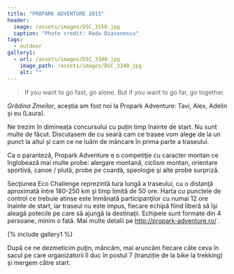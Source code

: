 ```yaml
---
title: "PROPARK ADVENTURE 2015"
header:
  image: /assets/images/DSC_3550.jpg
  caption: "Photo credit: Radu Diaconescu"
tags: 
  - outdoor
gallery1:
  - url: /assets/images/DSC_3340.jpg
    image_path: /assets/images/DSC_3340.jpg
    alt: ""
---
```


> If you want to go fast, go alone. But if you want to go far, go together.

*Grădina Zmeilor*, aceștia am fost noi la Propark Adventure: Tavi, Alex, Adelin și eu (Laura).

Ne trezim în dimineața concursului cu puțin timp înainte de start. Nu sunt multe de făcut. Discutasem de cu seară cam ce trasee vom alege de la un punct la altul și cam ce ne luăm de mâncare în prima parte a traseului.

Ca o paranteză, Propark Adventure e o competiţie cu caracter montan ce înglobează mai multe probe: alergare montană, ciclism montan, orientare sportivă, canoe / plută, probe pe coardă, speologie şi alte probe surpriză.

Secţiunea Eco Challenge reprezintă tura lungă a traseului, cu o distanţă aproximată între 180-250 km şi timp limită de 50 ore. Harta cu punctele de control ce trebuie atinse este înmânată participanţilor cu numai 12 ore înainte de start, iar traseul nu este impus, fiecare echipă fiind liberă să îşi aleagă potecile pe care să ajungă la destinaţii. Echipele sunt formate din 4 persoane, minim o fată. Mai multe detalii pe http://propark-adventure.ro/ .

{% include gallery1 %}

După ce ne dezmeticim puţin, mâncăm, mai aruncăm fiecare câte ceva în sacul pe care organizatorii îl duc în postul 7 (tranziție de la bike la trekking) și mergem către start.
